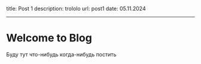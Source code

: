 title: Post 1
description: trololo
url: post1
date: 05.11.2024

-----

# Welcome to Blog

Буду тут что-нибудь когда-нибудь постить